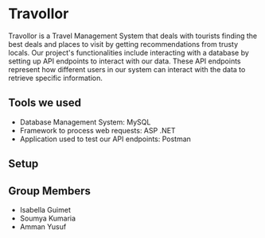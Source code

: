 # Travollor

Travollor is a Travel Management System that deals with tourists finding the best deals and places to visit by getting recommendations from trusty locals. Our project's functionalities include interacting with a database by setting up API endpoints to interact with our data. These API endpoints represent how different users in our system can interact with the data to retrieve specific information. 

## Tools we used
* Database Management System: MySQL
* Framework to process web requests: ASP .NET 
* Application used to test our API endpoints: Postman

## Setup



## Group Members
* Isabella Guimet
* Soumya Kumaria
* Amman Yusuf
